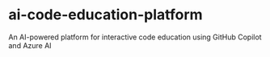 # ai-code-education-platform
An AI-powered platform for interactive code education using GitHub Copilot and Azure AI
